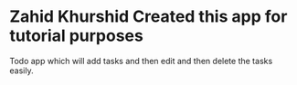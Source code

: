 # Zahid Khurshid Created this app for tutorial purposes

Todo app which will add tasks and then edit and then delete the tasks easily. 